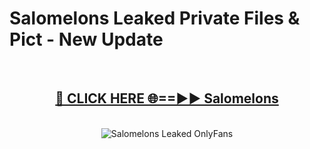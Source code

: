 # Salomelons Leaked Private Files & Pict - New Update
<br>
<div align="center">
<h2><a href="https://mediafilles.blogspot.com/?title=Salomelons" rel="nofollow">🔴 CLICK HERE 🌐==►► Salomelons</a></h2>
<br>
<a href="https://mediafilles.blogspot.com/?title=Salomelons" rel="nofollow" data-target="animated-image.originalLink"><img src="https://i.ibb.co.com/WyWwxjT/player-gif2.gif" alt="Salomelons Leaked OnlyFans" style="max-width: 100%; display: inline-block;" data-target="animated-image.originalImage"></a>
</div>
<br>